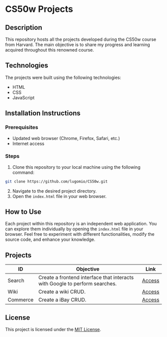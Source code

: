# CS50w Projects 

## Description
This repository hosts all the projects developed during the CS50w course from Harvard. The main objective is to share my progress and learning acquired throughout this renowned course.

## Technologies
The projects were built using the following technologies:
- HTML
- CSS
- JavaScript

## Installation Instructions
### Prerequisites
- Updated web browser (Chrome, Firefox, Safari, etc.)
- Internet access

### Steps
1. Clone this repository to your local machine using the following command:
```bash
git clone https://github.com/lugomio/CS50w.git
```
2. Navigate to the desired project directory.
3. Open the `index.html` file in your web browser.

## How to Use
Each project within this repository is an independent web application. You can explore them individually by opening the `index.html` file in your browser. Feel free to experiment with different functionalities, modify the source code, and enhance your knowledge.

## Projects
| ID | Objective | Link |
| ----------- | ------------------------------------------------------------------------------- | ----------------------------------------------------------------- |
| Search | Create a frontend interface that interacts with Google to perform searches. | [Access](https://github.com/lugomio/CS50w/tree/master/search) |
| Wiki | Create a wiki CRUD. | [Access](https://github.com/lugomio/CS50w/tree/master/wiki) |
| Commerce | Create a iBay CRUD. | [Access](https://github.com/lugomio/CS50w/tree/master/commerce) |

## License
This project is licensed under the [MIT License](LICENSE.md).